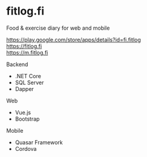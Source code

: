 # fitlog.fi
Food & exercise diary for web and mobile

https://play.google.com/store/apps/details?id=fi.fitlog  
https://fitlog.fi  
https://m.fitlog.fi  

Backend
- .NET Core
- SQL Server
- Dapper

Web
- Vue.js
- Bootstrap

Mobile
- Quasar Framework
- Cordova
